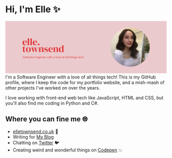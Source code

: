 # Hi, I'm Elle :sparkles:
![A profile photo of me](https://github.com/elletownsend/elletownsend/blob/master/gh-readme-header.png)
I'm a Software Engineer with a love of all things tech! This is my GitHub profile, where I keep the code for my portfolio website, and a mish-mash of other projects I've worked on over the years. 

I love working with front-end web tech like JavaScript, HTML and CSS, but you'll also find me coding in Python and C#. 

## Where you can fine me :globe_with_meridians:
* [elletownsend.co.uk](https://www.elletownsend.co.uk) :sparkling_heart:
* Writing for [My Blog](https://medium.com/@_elletownsend) 
* Chatting on [Twitter](https://twitter.com/_elletownsend) :bird:
* Creating weird and wonderful things on [Codepen](https://codepen.io/_elletownsend) :collision: